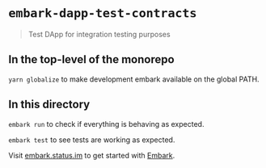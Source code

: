# `embark-dapp-test-contracts`

> Test DApp for integration testing purposes

## In the top-level of the monorepo

`yarn globalize` to make development embark available on the global PATH.

## In this directory

`embark run` to check if everything is behaving as expected.

`embark test` to see tests are working as expected.

Visit [embark.status.im](https://embark.status.im/) to get started with
[Embark](https://github.com/embark-framework/embark).
